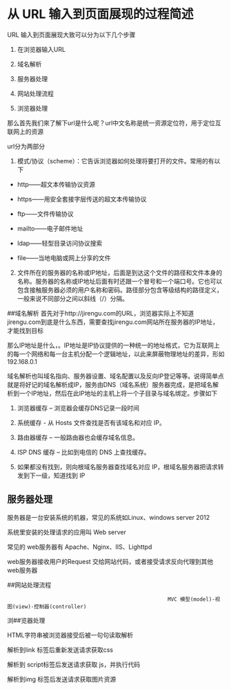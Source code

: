 # 从 URL 输入到页面展现的过程简述
URL 输入到页面展现大致可以分为以下几个步骤

1. 在浏览器输入URL

2. 域名解析

3. 服务器处理

4. 网站处理流程

5. 浏览器处理

那么首先我们來了解下url是什么呢？url中文名称是统一资源定位符，用于定位互联网上的资源

url分为两部分

1. 模式/协议（scheme）：它告诉浏览器如何处理将要打开的文件。常用的有以下

- http——超文本传输协议资源

- https——用安全套接字层传送的超文本传输协议

- ftp——文件传输协议

- mailto——电子邮件地址

- ldap——轻型目录访问协议搜索

- file——当地电脑或网上分享的文件

2. 文件所在的服务器的名称或IP地址，后面是到达这个文件的路径和文件本身的名称。服务器的名称或IP地址后面有时还跟一个冒号和一个端口号。它也可以包含接触服务器必须的用户名称和密码。路径部分包含等级结构的路径定义，一般来说不同部分之间以斜线（/）分隔。

##域名解析
首先对于http://jirengu.com的URL，浏览器实际上不知道jirengu.com到底是什么东西，需要查找jirengu.com网站所在服务器的IP地址，才能找到目标

那么IP地址是什么，。IP地址是IP协议提供的一种统一的地址格式，它为互联网上的每一个网络和每一台主机分配一个逻辑地址，以此来屏蔽物理地址的差异，形如192.168.0.1

域名解析也叫域名指向、服务器设置、域名配置以及反向IP登记等等。说得简单点就是将好记的域名解析成IP，服务由DNS（域名系统）服务器完成，是把域名解析到一个IP地址，然后在此IP地址的主机上将一个子目录与域名绑定。步骤如下

1. 浏览器缓存 – 浏览器会缓存DNS记录一段时间

2. 系统缓存 - 从 Hosts 文件查找是否有该域名和对应 IP。

3. 路由器缓存 – 一般路由器也会缓存域名信息。

4. ISP DNS 缓存 – 比如到电信的 DNS 上查找缓存。

5. 如果都没有找到，则向根域名服务器查找域名对应 IP，根域名服务器把请求转发到下一级，知道找到 IP

## 服务器处理
服务器是一台安装系统的机器，常见的系统如Linux、windows server 2012

系统里安装的处理请求的应用叫 Web server

常见的 web服务器有 Apache、Nginx、IIS、Lighttpd

web服务器接收用户的Request 交给网站代码，或者接受请求反向代理到其他 web服务器






 ##网站处理流程


                                                        MVC 模型(model)-视图(view)-控制器(controller)

浏##览器处理

HTML字符串被浏览器接受后被一句句读取解析

解析到link 标签后重新发送请求获取css

解析到 script标签后发送请求获取 js，并执行代码

解析到img 标签后发送请求获取图片资源

